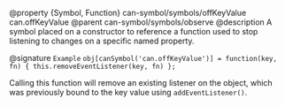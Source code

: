 @property {Symbol, Function} can-symbol/symbols/offKeyValue can.offKeyValue
@parent can-symbol/symbols/observe
@description A symbol placed on a constructor to reference a function used to stop listening to changes on a specific named property.

@signature `Example` `obj[canSymbol('can.offKeyValue')] = function(key, fn) { this.removeEventListener(key, fn) };`

Calling this function will remove an existing listener on the object, which was previously bound to the key value using `addEventListener()`.
